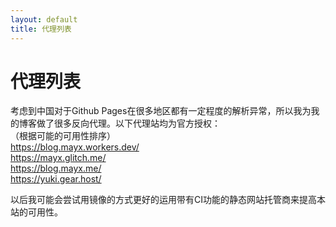 ```yaml
---
layout: default
title: 代理列表
---
```


# 代理列表
考虑到中国对于Github Pages在很多地区都有一定程度的解析异常，所以我为我的博客做了很多反向代理。以下代理站均为官方授权：   
（根据可能的可用性排序）   
<https://blog.mayx.workers.dev/>   
<https://mayx.glitch.me/>   
<https://blog.mayx.me/>   
<https://yuki.gear.host/>   

以后我可能会尝试用镜像的方式更好的运用带有CI功能的静态网站托管商来提高本站的可用性。
